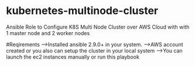 # kubernetes-multinode-cluster
Ansible Role to Configure K8S Multi Node Cluster over AWS Cloud with with 1 master node and 2 worker nodes

#Reqirements
-->Installed ansible 2.9.0+ in your system.
-->AWS account created or you also can setup the cluster in your local system
-->You can launch the ec2 instances manually or run this playbook 
